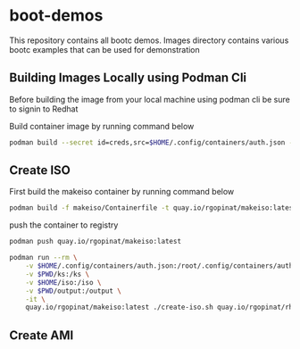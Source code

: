 # boot-demos
This repository contains all bootc demos. Images directory contains various bootc examples that can be used for demonstration


## Building Images Locally using Podman Cli
Before building the image from your local machine using podman cli be sure to signin to Redhat

Build container image by running command below

```sh
podman build --secret id=creds,src=$HOME/.config/containers/auth.json -f images/workstation/Containerfile -t quay.io/rgopinat/rhel9-bootc-workstation
```

## Create ISO
First build the makeiso container by running command below

```sh
podman build -f makeiso/Containerfile -t quay.io/rgopinat/makeiso:latest
```

push the container to registry

```sh
podman push quay.io/rgopinat/makeiso:latest
```

```sh
podman run --rm \
    -v $HOME/.config/containers/auth.json:/root/.config/containers/auth.json \
    -v $PWD/ks:/ks \
    -v $HOME/iso:/iso \
    -v $PWD/output:/output \
    -it \
    quay.io/rgopinat/makeiso:latest ./create-iso.sh quay.io/rgopinat/rhel9-bootc-workstation workstation.ks rhel-9.5-x86_64-boot.iso installer.iso
```

## Create AMI

